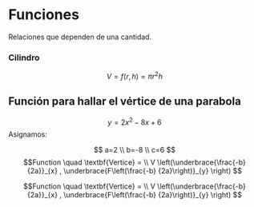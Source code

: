 # Funciones
Relaciones que dependen de una cantidad. 
### Cilindro
$$ V = f(r, h) = \pi r^2h$$

## Función para hallar el vértice de una parabola
$$y = 2x^2-8x+6$$
Asignamos:

$$
a=2 \\ b=-8 \\ c=6
$$
$$Function \quad \textbf{Vertice} = \\
V \left(\underbrace{\frac{-b} {2a}}_{x} , \underbrace{F\left(\frac{-b} {2a}\right)}_{y} \right)  
$$

$$Function \quad \textbf{Vertice} = \\
V \left(\underbrace{\frac{-b} {2a}}_{x} , \underbrace{F\left(\frac{-b} {2a}\right)}_{y} \right)  $$
<!--stackedit_data:
eyJoaXN0b3J5IjpbLTEyODAyNjkzMTQsMTk0MTU0MTQ4OCwxMT
E2MzMyNjkxLC00MDUwNDI3NDYsLTE3NjMwMjMyODYsNjI4MDI3
NzQ5LDE4Mzk0NTE0NzksLTE2NjkxMTEzMzgsMTExMzQ2NDIzMi
w1NTMyMzE4NjYsMTI3NzI2MjU2OF19
-->